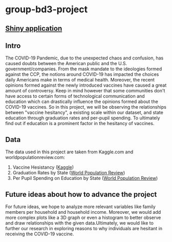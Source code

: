 # group-bd3-project

## [Shiny application](https://amk002.shinyapps.io/BD3Group/?_ga=2.261092943.371402908.1622708470-1439134486.1622003163)

## Intro 
The COVID-19 Pandemic, due to the unexpected chaos and confusion, has caused
doubts between the American public and the U.S. government/companies. From the 
mask mandate to the ideologies formed against the CCP, the notions around 
COVID-19 has impacted the choices daily Americans make in terms of medical
health. Moreover, the recent opinions formed against the newly introduced 
vaccines have caused a great amount of controversy. Keep in mind however that 
some communities don't have access to certain forms of technological 
communication and education which can drastically influence the opinions formed 
about the COVID-19 vaccines. So in this project, we will be observing the 
relationships between "vaccine hesitancy", a existing scale within our dataset,
and state education through graduation rates and per-pupil spending. To 
ultimately find out if education is a prominent factor in the hesitancy of 
vaccines. 


## Data
The data used in this project are taken from Kaggle.com and 
worldpopulationreview.com: 

1. Vaccine Hesistancy ([Kaggle](https://www.kaggle.com/deepshah16/vaccine-hesitancy-for-covid19))
2. Graduation Rates by State ([World Population Review](https://worldpopulationreview.com/en/state-rankings/high-school-graduation-rates-by-state))
3. Per Pupil Spending on Education by State ([World Population Review](https://worldpopulationreview.com/en/state-rankings/per-pupil-spending-by-state))


## Future ideas about how to advance the project
For future ideas, we hope to analyze more relevant variables like family members 
per household and household income. Moreover, we would add more complex plots 
like a 3D graph or even a histogram to better observe and draw relationships with
the given data.Ultimately, we would like to further our 
research in exploring reasons to why individuals are hesitant in receiving the COVID-19 
vaccine.